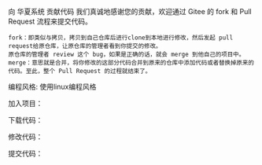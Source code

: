向 华夏系统 贡献代码
我们真诚地感谢您的贡献，欢迎通过 Gitee 的 fork 和 Pull Request 流程来提交代码。

    fork：即类似与拷贝，拷贝到自己仓库后进行clone到本地进行修改，然后发起 pull request给原仓库，让原仓库的管理者看到你提交的修改。
    原仓库的管理者 review 这个 bug，如果是正确的话，就会 merge 到他自己的项目中。
    merge：意思就是合并，将你修改的这部分代码合并到原来的仓库中添加代码或者替换掉原来的代码。至此，整个 Pull Request 的过程就结束了。

编程风格:
    使用linux编程风格

加入项目：

下载代码：

修改代码：


提交代码：